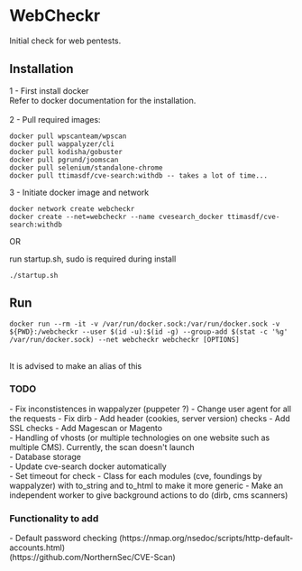 # WebCheckr
Initial check for web pentests.</br>

<h2>Installation</h2>
1 - First install docker</br>
Refer to docker documentation for the installation.</br>
</br>
2 - Pull required images:</br>

```
docker pull wpscanteam/wpscan
docker pull wappalyzer/cli
docker pull kodisha/gobuster
docker pull pgrund/joomscan
docker pull selenium/standalone-chrome
docker pull ttimasdf/cve-search:withdb -- takes a lot of time...
```

3 - Initiate docker image and network</br>

```
docker network create webcheckr
docker create --net=webcheckr --name cvesearch_docker ttimasdf/cve-search:withdb
```
OR

run startup.sh, sudo is required during install

```
./startup.sh
```

<h2>Run</h2>

```
docker run --rm -it -v /var/run/docker.sock:/var/run/docker.sock -v ${PWD}:/webcheckr --user $(id -u):$(id -g) --group-add $(stat -c '%g' /var/run/docker.sock) --net webcheckr webcheckr [OPTIONS]
```

</br>
It is advised to make an alias of this
<h3>TODO</h3>
- Fix inconstistences in wappalyzer (puppeter ?) 
- Change user agent for all the requests
- Fix dirb
- Add header (cookies, server version) checks
- Add SSL checks
- Add Magescan or Magento</br>
- Handling of vhosts (or multiple technologies on one website such as multiple CMS). Currently, the scan doesn't launch</br>
- Database storage</br>
- Update cve-search docker automatically</br>
- Set timeout for check
- Class for each modules (cve, foundings by wappalyzer) with to_string and to_html to make it more generic
- Make an independent worker to give background actions to do (dirb, cms scanners)
</br>
<h3>Functionality to add</h3>
- Default password checking (https://nmap.org/nsedoc/scripts/http-default-accounts.html)</br>
(https://github.com/NorthernSec/CVE-Scan)

